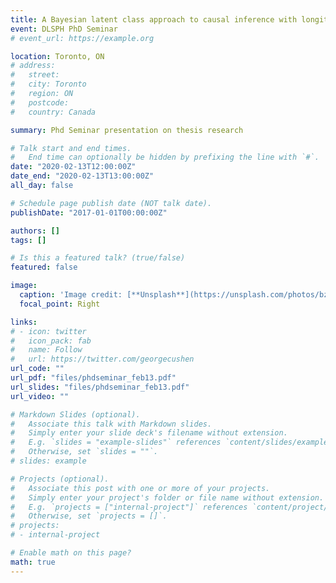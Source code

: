 ```yaml
---
title: A Bayesian latent class approach to causal inference with longitudinal data
event: DLSPH PhD Seminar
# event_url: https://example.org

location: Toronto, ON
# address:
#   street: 
#   city: Toronto
#   region: ON
#   postcode: 
#   country: Canada

summary: Phd Seminar presentation on thesis research

# Talk start and end times.
#   End time can optionally be hidden by prefixing the line with `#`.
date: "2020-02-13T12:00:00Z"
date_end: "2020-02-13T13:00:00Z"
all_day: false

# Schedule page publish date (NOT talk date).
publishDate: "2017-01-01T00:00:00Z"

authors: []
tags: []

# Is this a featured talk? (true/false)
featured: false

image:
  caption: 'Image credit: [**Unsplash**](https://unsplash.com/photos/bzdhc5b3Bxs)'
  focal_point: Right

links:
# - icon: twitter
#   icon_pack: fab
#   name: Follow
#   url: https://twitter.com/georgecushen
url_code: ""
url_pdf: "files/phdseminar_feb13.pdf"
url_slides: "files/phdseminar_feb13.pdf"
url_video: ""

# Markdown Slides (optional).
#   Associate this talk with Markdown slides.
#   Simply enter your slide deck's filename without extension.
#   E.g. `slides = "example-slides"` references `content/slides/example-slides.md`.
#   Otherwise, set `slides = ""`.
# slides: example

# Projects (optional).
#   Associate this post with one or more of your projects.
#   Simply enter your project's folder or file name without extension.
#   E.g. `projects = ["internal-project"]` references `content/project/deep-learning/index.md`.
#   Otherwise, set `projects = []`.
# projects:
# - internal-project

# Enable math on this page?
math: true
---
```


